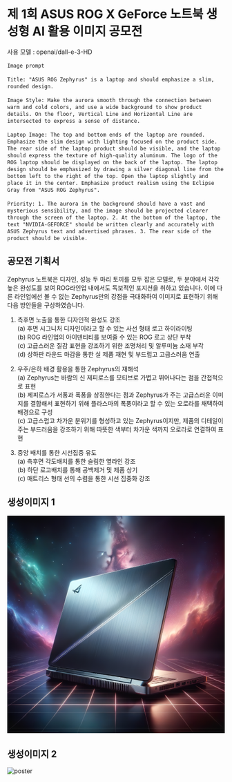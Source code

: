 # 제 1회 ASUS ROG X GeForce 노트북 생성형 AI 활용 이미지 공모전

사용 모델 : openai/dall-e-3-HD

```
Image prompt

Title: "ASUS ROG Zephyrus" is a laptop and should emphasize a slim, rounded design.

Image Style: Make the aurora smooth through the connection between warm and cold colors, and use a wide background to show product details. On the floor, Vertical Line and Horizontal Line are intersected to express a sense of distance.

Laptop Image: The top and bottom ends of the laptop are rounded. Emphasize the slim design with lighting focused on the product side. The rear side of the laptop product should be visible, and the laptop should express the texture of high-quality aluminum. The logo of the ROG laptop should be displayed on the back of the laptop. The laptop design should be emphasized by drawing a silver diagonal line from the bottom left to the right of the top. Open the laptop slightly and place it in the center. Emphasize product realism using the Eclipse Gray from "ASUS ROG Zephyrus".

Priority: 1. The aurora in the background should have a vast and mysterious sensibility, and the image should be projected clearer through the screen of the laptop. 2. At the bottom of the laptop, the text "NVIDIA-GEFORCE" should be written clearly and accurately with ASUS Zephyrus text and advertised phrases. 3. The rear side of the product should be visible.
```

## 공모전 기획서

Zephyrus 노트북은 디자인, 성능 두 마리 토끼를 모두 잡은 모델로, 두 분야에서 각각 높은 완성도를 보여 ROG라인업 내에서도 독보적인 포지션을 취하고 있습니다. 이에 다른 라인업에선 볼 수 없는 Zephyrus만의 강점을 극대화하여 이미지로 표현하기 위해 다음 방안들을 구상하였습니다.

1. 측후면 노출을 통한 디자인적 완성도 강조  
   (a) 후면 시그니처 디자인이라고 할 수 있는 사선 형태 로고 하이라이팅  
   (b) ROG 라인업의 아이덴티티를 보여줄 수 있는 ROG 로고 상단 부착  
   (c) 고급스러운 질감 표현을 강조하기 위한 조명처리 및 알루미늄 소재 부각  
   (d) 상하판 라운드 마감을 통한 실 제품 재현 및 부드럽고 고급스러움 연출

2. 우주/은하 배경 활용을 통한 Zephyrus의 재해석  
   (a) Zephyrus는 바람의 신 제피로스를 모티브로 가볍고 뛰어나다는 점을 간접적으로 표현  
   (b) 제피로스가 서풍과 폭풍을 상징한다는 점과 Zephyrus가 주는 고급스러운 이미지를 결합해서 표현하기 위해 플라스마의 폭풍이라고 할 수 있는 오로라를 채택하여 배경으로 구성  
   (c) 고급스럽고 차가운 분위기를 형성하고 있는 Zephyrus이지만, 제품의 디테일이 주는 부드러움을 강조하기 위해 따뜻한 색부터 차가운 색까지 오로라로 연결하여 표현

3. 중앙 배치를 통한 시선집중 유도  
   (a) 측후면 각도배치를 통한 슬림한 옆라인 강조  
   (b) 하단 로고배치를 통해 공백제거 및 제품 상기  
   (c) 매트리스 형태 선의 수렴을 통한 시선 집중화 강조

## 생성이미지 1

![poster](asus_gen_img0.png)

## 생성이미지 2

![poster](asus_gen_img1.png)
